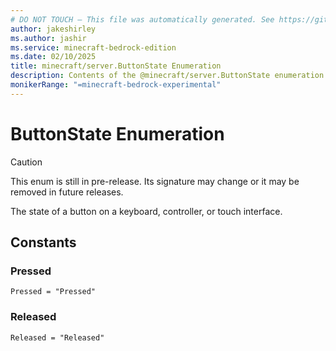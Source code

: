 ```yaml
---
# DO NOT TOUCH — This file was automatically generated. See https://github.com/mojang/minecraftapidocsgenerator to modify descriptions, examples, etc.
author: jakeshirley
ms.author: jashir
ms.service: minecraft-bedrock-edition
ms.date: 02/10/2025
title: minecraft/server.ButtonState Enumeration
description: Contents of the @minecraft/server.ButtonState enumeration.
monikerRange: "=minecraft-bedrock-experimental"
---
```

# ButtonState Enumeration

> [!CAUTION]
> This enum is still in pre-release.  Its signature may change or it may be removed in future releases.

The state of a button on a keyboard, controller, or touch interface.

## Constants
### **Pressed**
`Pressed = "Pressed"`
### **Released**
`Released = "Released"`
